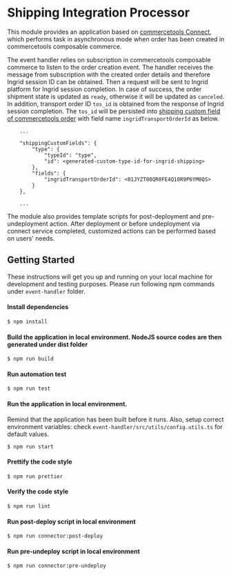 # Shipping Integration Processor
This module provides an application based on [commercetools Connect](https://docs.commercetools.com/connect), which performs task in asynchronous mode when order has been created in commercetools composable commerce.

The event handler relies on subscription in commercetools composable commerce to listen to the order creation event. The handler receives the message from subscription with the created order details and therefore Ingrid session ID can be obtained. Then a request will be sent to Ingrid platform for Ingrid session completion. In case of success, the order shipment state is updated as `ready`, otherwise it will be updated as `canceled`. In addition, transport order ID `tos_id` is obtained from the response of Ingrid session completion. The `tos_id` will be persisted into [shipping custom field of commercetools order](https://docs.commercetools.com/api/projects/orders#set-shipping-custom-type) with field name `ingridTransportOrderId` as below.

```
    ...

    "shippingCustomFields": {
        "type": {
            "typeId": "type",
            "id": <generated-custom-type-id-for-ingrid-shipping>
        },
        "fields": {
            "ingridTransportOrderId": <01JYZT08QR0FE4Q10R9P6YM0QS>
        }
    },

    ...

```    

The module also provides template scripts for post-deployment and pre-undeployment action. After deployment or before undeployment via connect service completed, customized actions can be performed based on users' needs.

## Getting Started

These instructions will get you up and running on your local machine for development and testing purposes.
Please run following npm commands under `event-handler` folder.

#### Install dependencies
```
$ npm install
```
#### Build the application in local environment. NodeJS source codes are then generated under dist folder
```
$ npm run build
```
#### Run automation test
```
$ npm run test
```
#### Run the application in local environment. 
Remind that the application has been built before it runs. Also, setup correct environment variables: check `event-handler/src/utils/config.utils.ts` for default values.
```
$ npm run start
```

#### Prettify the code style
```
$ npm run prettier
```
#### Verify the code style
```
$ npm run lint
```
#### Run post-deploy script in local environment
```
$ npm run connector:post-deploy
```
#### Run pre-undeploy script in local environment
```
$ npm run connector:pre-undeploy
```